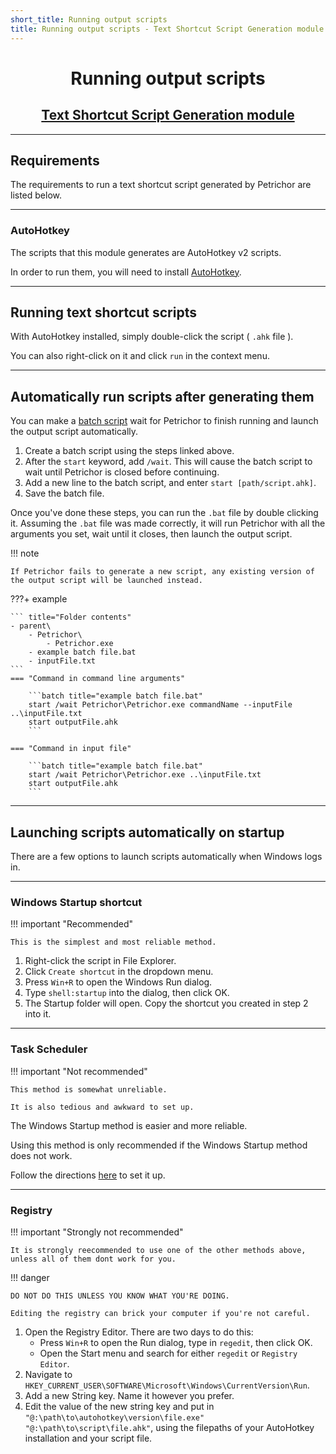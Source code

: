 ```yaml
---
short_title: Running output scripts
title: Running output scripts - Text Shortcut Script Generation module
---
```


<h1 align="center">Running output scripts</h1>
<h2 align="center"><a href="./index.html">Text Shortcut Script Generation module</a></h2>


---
## Requirements

The requirements to run a text shortcut script generated by Petrichor are listed below.


---
### AutoHotkey

The scripts that this module generates are AutoHotkey v2 scripts.

In order to run them, you will need to install [AutoHotkey](https://www.autohotkey.com).


---
## Running text shortcut scripts

With AutoHotkey installed, simply double-click the script ( `.ahk` file ).

You can also right-click on it and click `run` in the context menu.

---
## Automatically run scripts after generating them

You can make a [batch script](../../getting-started/command-usage.md/#running-petrichor-via-batch-file) wait for Petrichor to finish running and launch the output script automatically.

1. Create a batch script using the steps linked above.
2. After the `start` keyword, add `/wait`. This will cause the batch script to wait until Petrichor is closed before continuing.
3. Add a new line to the batch script, and enter `start [path/script.ahk]`.
4. Save the batch file.

Once you've done these steps, you can run the `.bat` file by double clicking it. Assuming the `.bat` file was made correctly, it will run Petrichor with all the arguments you set, wait until it closes, then launch the output script.

!!! note

	If Petrichor fails to generate a new script, any existing version of the output script will be launched instead.

???+ example

	``` title="Folder contents"
	- parent\
		- Petrichor\
			- Petrichor.exe
		- example batch file.bat
		- inputFile.txt
	```
	=== "Command in command line arguments"

		```batch title="example batch file.bat"
		start /wait Petrichor\Petrichor.exe commandName --inputFile ..\inputFile.txt
		start outputFile.ahk
		```

	=== "Command in input file"

		```batch title="example batch file.bat"
		start /wait Petrichor\Petrichor.exe ..\inputFile.txt
		start outputFile.ahk
		```

---
## Launching scripts automatically on startup

There are a few options to launch scripts automatically when Windows logs in.

---
### Windows Startup shortcut

!!! important "Recommended"

	This is the simplest and most reliable method.

1. Right-click the script in File Explorer.
2. Click `Create shortcut` in the dropdown menu.
3. Press `Win+R` to open the Windows Run dialog.
4. Type `shell:startup` into the dialog, then click OK.
5. The Startup folder will open. Copy the shortcut you created in step 2 into it.

---
### Task Scheduler

!!! important "Not recommended"

	This method is somewhat unreliable.

	It is also tedious and awkward to set up.

The Windows Startup method is easier and more reliable.

Using this method is only recommended if the Windows Startup method does not work.

Follow the directions [here](https://windowsloop.com/run-autohotkey-script-at-windows-startup/) to set it up.

---
### Registry

!!! important "Strongly not recommended"

	It is strongly reecommended to use one of the other methods above, unless all of them dont work for you.

!!! danger

	DO NOT DO THIS UNLESS YOU KNOW WHAT YOU'RE DOING.

	Editing the registry can brick your computer if you're not careful.


1. Open the Registry Editor. There are two days to do this:
    - Press `Win+R` to open the Run dialog, type in `regedit`, then click OK.
    - Open the Start menu and search for either `regedit` or `Registry Editor`.
2. Navigate to `HKEY_CURRENT_USER\SOFTWARE\Microsoft\Windows\CurrentVersion\Run`.
3. Add a new String key. Name it however you prefer.
4. Edit the value of the new string key and put in `"@:\path\to\autohotkey\version\file.exe" "@:\path\to\script\file.ahk"`, using the filepaths of your AutoHotkey installation and your script file.

